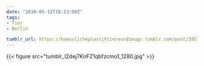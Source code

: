 ```yaml
---
date: "2010-05-13T18:23:00Z"
tags:
- Tier
- Berlin

tumblr_url: https://haesslicheplastiktiereundzeugs.tumblr.com/post/595752318
---
```

{{< figure src="tumblr_l2dej7KnFZ1qbfzcmo1_1280.jpg" >}}

